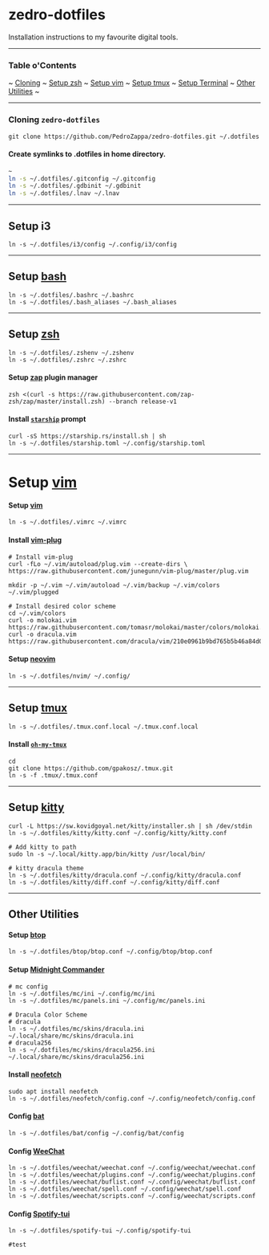 # zedro-dotfiles

Installation instructions to my favourite digital tools.

___

### Table o'Contents

<p>
    ~
    <a href="#cloning-zedro-dotfiles">Cloning</a> ~
    <a href="#setup-zsh">Setup zsh</a> ~
    <a href="#setup-vim">Setup vim</a> ~
    <a href="#setup-tmux">Setup tmux</a> ~
    <a href="#setup-terminal">Setup Terminal</a> ~
    <a href="#other-utilities">Other Utilities</a> ~
</p>

___

### Cloning `zedro-dotfiles`

```shell
git clone https://github.com/PedroZappa/zedro-dotfiles.git ~/.dotfiles
``` 

#### Create symlinks to .dotfiles in home directory.

```sh
~
ln -s ~/.dotfiles/.gitconfig ~/.gitconfig
ln -s ~/.dotfiles/.gdbinit ~/.gdbinit
ln -s ~/.dotfiles/.lnav ~/.lnav
```

___
## Setup i3
```shell
ln -s ~/.dotfiles/i3/config ~/.config/i3/config
```

___
## Setup [bash](https://www.gnu.org/software/bash/)

```shell
ln -s ~/.dotfiles/.bashrc ~/.bashrc
ln -s ~/.dotfiles/.bash_aliases ~/.bash_aliases
```
___
## Setup [zsh](https://www.zsh.org/)

```shell
ln -s ~/.dotfiles/.zshenv ~/.zshenv
ln -s ~/.dotfiles/.zshrc ~/.zshrc
```

#### Setup [zap](https://github.com/zap-zsh/zap) plugin manager

```shell
zsh <(curl -s https://raw.githubusercontent.com/zap-zsh/zap/master/install.zsh) --branch release-v1
```

#### Install [`starship`](https://starship.rs/) prompt

```shell
curl -sS https://starship.rs/install.sh | sh
ln -s ~/.dotfiles/starship.toml ~/.config/starship.toml
```

___

# Setup [vim](https://www.vim.org/)


#### Setup [vim](https://www.vim.org/)

```shell
ln -s ~/.dotfiles/.vimrc ~/.vimrc
```

#### Install [vim-plug](https://github.com/junegunn/vim-plug)

```
# Install vim-plug
curl -fLo ~/.vim/autoload/plug.vim --create-dirs \
https://raw.githubusercontent.com/junegunn/vim-plug/master/plug.vim

mkdir -p ~/.vim ~/.vim/autoload ~/.vim/backup ~/.vim/colors ~/.vim/plugged

# Install desired color scheme
cd ~/.vim/colors
curl -o molokai.vim https://raw.githubusercontent.com/tomasr/molokai/master/colors/molokai.vim
curl -o dracula.vim https://raw.githubusercontent.com/dracula/vim/210e0961b9bd765b5b46a84d0631271ee8e6af64/colors/dracula.vim
```

#### Setup [neovim](https://neovim.io/doc/)

```shell
ln -s ~/.dotfiles/nvim/ ~/.config/
```

___

## Setup [tmux](https://github.com/tmux/tmux) 

```shell
ln -s ~/.dotfiles/.tmux.conf.local ~/.tmux.conf.local
```

#### Install [`oh-my-tmux`](https://github.com/gpakosz/.tmux)

```shell
cd
git clone https://github.com/gpakosz/.tmux.git
ln -s -f .tmux/.tmux.conf
```

___

## Setup [kitty](https://sw.kovidgoyal.net/kitty/)

```shell
curl -L https://sw.kovidgoyal.net/kitty/installer.sh | sh /dev/stdin
ln -s ~/.dotfiles/kitty/kitty.conf ~/.config/kitty/kitty.conf

# Add kitty to path
sudo ln -s ~/.local/kitty.app/bin/kitty /usr/local/bin/

# kitty dracula theme
ln -s ~/.dotfiles/kitty/dracula.conf ~/.config/kitty/dracula.conf
ln -s ~/.dotfiles/kitty/diff.conf ~/.config/kitty/diff.conf

```

___

## Other Utilities

#### Setup [btop](https://github.com/aristocratos/btop)

```shell
ln -s ~/.dotfiles/btop/btop.conf ~/.config/btop/btop.conf
```

#### Setup [Midnight Commander](https://midnight-commander.org/)

```shell
# mc config
ln -s ~/.dotfiles/mc/ini ~/.config/mc/ini
ln -s ~/.dotfiles/mc/panels.ini ~/.config/mc/panels.ini

# Dracula Color Scheme
# dracula
ln -s ~/.dotfiles/mc/skins/dracula.ini ~/.local/share/mc/skins/dracula.ini
# dracula256
ln -s ~/.dotfiles/mc/skins/dracula256.ini ~/.local/share/mc/skins/dracula256.ini
```

#### Install [neofetch](https://github.com/dylanaraps/neofetch)

```shell
sudo apt install neofetch
ln -s ~/.dotfiles/neofetch/config.conf ~/.config/neofetch/config.conf
```
#### Config [bat](https://github.com/sharkdp/bat)

```shell
ln -s ~/.dotfiles/bat/config ~/.config/bat/config
```

#### Config [WeeChat](https://github.com/weechat/weechat)

```shell
ln -s ~/.dotfiles/weechat/weechat.conf ~/.config/weechat/weechat.conf
ln -s ~/.dotfiles/weechat/plugins.conf ~/.config/weechat/plugins.conf
ln -s ~/.dotfiles/weechat/buflist.conf ~/.config/weechat/buflist.conf
ln -s ~/.dotfiles/weechat/spell.conf ~/.config/weechat/spell.conf
ln -s ~/.dotfiles/weechat/scripts.conf ~/.config/weechat/scripts.conf
```

#### Config [Spotify-tui](https://github.com/Rigellute/spotify-tui)

```shell
ln -s ~/.dotfiles/spotify-tui ~/.config/spotify-tui

#test
```
